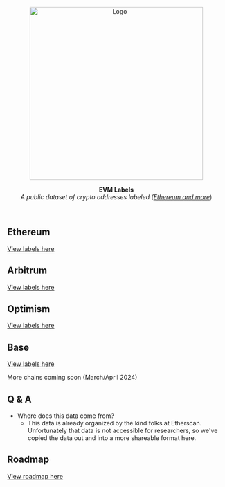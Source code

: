 <p align="center">
  <a><img src="https://etherscan.io/images/logo-ether.png?v=0.0.2" title="Logo" width="400"/></a>
</p>
<p align="center">
  <b>
    EVM Labels
  </b>
  <br>
  <i>A public dataset of crypto addresses labeled (<a href="https://etherscan.io/labelcloud">Ethereum and more</a></i>)
  <br>
</p>

<br/>

## Ethereum

[View labels here](data/etherscan)

## Arbitrum

[View labels here](data/arbitrum)

## Optimism

[View labels here](data/optimism)

## Base

[View labels here](data/basescan)

<!-- | Label                                                                                              | CSV                                              | JSON                                               | Updated      |
| -------------------------------------------------------------------------------------------------- | ------------------------------------------------ | -------------------------------------------------- | ------------ |
| [`exchange`](https://etherscan.io/accounts/label/exchange) (Centralized Exchanges)                 | [View CSV](./src/mainnet/exchange/all.csv)       | [View JSON](./src/mainnet/exchange/all.json)       | May 9, 2022  |
| [`phish-hack`](https://etherscan.io/accounts/label/phish-hack) (Phishing/Hacking)                  | [View CSV](./src/mainnet/phish-hack/all.csv)     | [View JSON](./src/mainnet/phish-hack/all.json)     | May 15, 2022 |
| [`genesis`](https://etherscan.io/accounts/label/genesis) (Null/black hole addresses)               | [View CSV](./src/mainnet/genesis/all.csv)        | [View JSON](./src/mainnet/genesis/all.json)        | May 21, 2022 |
| [`token-contract`](https://etherscan.io/accounts/label/token-contract) (ERC-20 and similar tokens) | [View CSV](./src/mainnet/token-contract/all.csv) | [View JSON](./src/mainnet/token-contract/all.json) | May 25, 2022 | -->

More chains coming soon (March/April 2024)

## Q & A

- Where does this data come from?
  - This data is already organized by the kind folks at Etherscan. Unfortunately that data is not accessible for researchers, so we've copied the data out and into a more shareable format here.

## Roadmap

[View roadmap here](https://github.com/users/dawsbot/projects/3)

<!-- ## Install

```sh
npm install --save evm-labels

# or with yarn
yarn add evm-labels
```

<br/>

## Use

You can install the CSV or JSON manually if you are not a dev. If you want to use this in code:

### Exchange (CEX's)

```js
import { exchange } from "evm-labels";

// A Coinbase hot wallet
const COINBASE_ADDRESS = "0x71660c4005ba85c37ccec55d0c4493e66fe775d3";
exchange.isExchangeAddress(COINBASE_ADDRESS);
// true

const NULL_ADDRESS = "0x0000000000000000000000000000000000000000";
exchange.isExchangeAddress(NULL_ADDRESS);
// false
```

### Phish/Hack (Addresses that performed phishing or hacks)

```js
import { phishHack } from "evm-labels";

// A Nexus Mutual Hacker
const HACKER_ADDRESS = "0x09923e35f19687a524bbca7d42b92b6748534f25";
phishHack.isPhishHackAddress(HACKER_ADDRESS);
// true

const NULL_ADDRESS = "0x0000000000000000000000000000000000000000";
phishHack.isPhishHackAddress(NULL_ADDRESS);
// false
```

### Genesis

```js
import { genesis } from "evm-labels";

const GENESIS_ADDRESS = "0x0000000000000000000000000000000000000002";
genesis.isGenesisAddress(GENESIS_ADDRESS);
// true

const OATHER_ADDRESS = "0x09923e35f19687a524bbca7d42b92b6748534f25";
genesis.isGenesisAddress(OATHER_ADDRESS);
// false
```

### Token Contract

```js
import { tokenContract } from "evm-labels";

const TOKEN_CONTRACT_ADDRESS = "0x5dd57da40e6866c9fcc34f4b6ddc89f1ba740dfe";
tokenContract.isTokenContractAddress(TOKEN_CONTRACT_ADDRESS);
// true

const OATHER_ADDRESS = "0x0000000000000000000000000000000000000002";
tokenContract.isTokenContractAddress(OATHER_ADDRESS);
// false
```

<br/>

## Contributing

The pulling method from Etherscan involves running a TypeScript file locally which performs the browser automation and data pulling + writing to your local filesystem.

The file of concern is `scripts/puppeteer-fetch-all.ts` and can be executed with `npx tsx scripts/puppeteer-fetch-all.ts` -->
